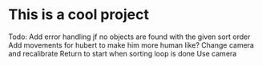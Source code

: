 # This is a cool project

Todo:
Add error handling jf no objects are found with the given sort order
Add movements for hubert to make him more human like?
Change camera and recalibrate
Return to start when sorting loop is done
Use camera
